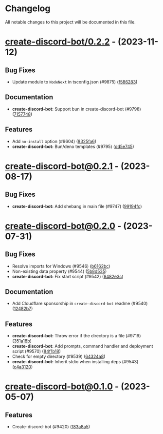 # Changelog

All notable changes to this project will be documented in this file.

# [create-discord-bot/0.2.2](https://github.com/discordjs/discord.js/compare/create-discord-bot/0.2.2...create-discord-bot/0.2.2) - (2023-11-12)

## Bug Fixes

- Update module to `NodeNext` in tsconfig.json (#9875) ([f586283](https://github.com/discordjs/discord.js/commit/f58628385cf9df2afc5f543141ed76fbba74aa22))

## Documentation

- **create-discord-bot:** Support bun in create-discord-bot (#9798) ([7157748](https://github.com/discordjs/discord.js/commit/7157748fe3a69265896adf0450cd3f37acbcf97b))

## Features

- Add `no-install` option (#9604) ([8325fa6](https://github.com/discordjs/discord.js/commit/8325fa65409c157da3448da40669c92c636b3f14))
- **create-discord-bot:** Bun/deno templates (#9795) ([dd5e745](https://github.com/discordjs/discord.js/commit/dd5e7453e89ae918b94de1c13ce53c7cfd373721))

# [create-discord-bot@0.2.1](https://github.com/discordjs/discord.js/compare/create-discord-bot@0.2.0...create-discord-bot@0.2.1) - (2023-08-17)

## Bug Fixes

- **create-discord-bot:** Add shebang in main file (#9747) ([99194fc](https://github.com/discordjs/discord.js/commit/99194fc2703988693264ef4a7c2d7bb040c39fa8))

# [create-discord-bot@0.2.0](https://github.com/discordjs/discord.js/compare/create-discord-bot@0.1.0...create-discord-bot@0.2.0) - (2023-07-31)

## Bug Fixes

- Resolve imports for Windows (#9546) ([b6162bc](https://github.com/discordjs/discord.js/commit/b6162bc5b582089a9405d29f6825d9748180f66a))
- Non-existing data property (#9544) ([5b8d535](https://github.com/discordjs/discord.js/commit/5b8d535fd633ff25dd801f35e13b4cb169cc42ac))
- **create-discord-bot:** Fix start script (#9542) ([8482e3c](https://github.com/discordjs/discord.js/commit/8482e3c95dd5ca086805e756afdcf787e3fea1f9))

## Documentation

- Add Cloudflare sponsorship in `create-discord-bot` readme (#9540) ([12482b7](https://github.com/discordjs/discord.js/commit/12482b70ed4bfadf26720f9b2ed9d7bf7ccc39b8))

## Features

- **create-discord-bot:** Throw error if the directory is a file (#9719) ([351a18b](https://github.com/discordjs/discord.js/commit/351a18bc35da7765d281e419b646ef734a315bdf))
- **create-discord-bot:** Add prompts, command handler and deployment script (#9570) ([84f1b18](https://github.com/discordjs/discord.js/commit/84f1b1890de5add805bef1a030b0ade3c6aca213))
- Check for empty directory (#9539) ([64324a8](https://github.com/discordjs/discord.js/commit/64324a8be13dc2b766636a1042ae13d3d52a5c79))
- **create-discord-bot:** Inherit stdio when installing deps (#9543) ([c4a3120](https://github.com/discordjs/discord.js/commit/c4a3120354ea3930e010ba011216e42311e29cdb))

# [create-discord-bot@0.1.0](https://github.com/discordjs/discord.js/tree/create-discord-bot@0.1.0) - (2023-05-07)

## Features

- Create-discord-bot (#9420) ([f83a8a5](https://github.com/discordjs/discord.js/commit/f83a8a58c99532131848f9d89cec58ae5cd5d138))
